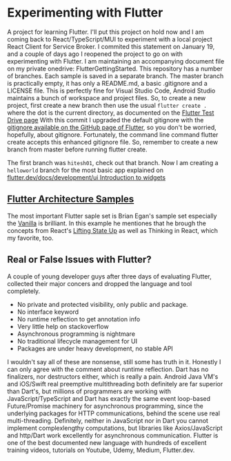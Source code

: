 # Experimenting with Flutter
A project for learning Flutter.
I'll put this project on hold now and I am coming back to React/TypeScript/MUI to experiment with a local project React Client for Service Broker.
I commited this statement on January 19, and a couple of days ago I reopened the project to go on with experimenting with Flutter. I am maintaining an accompanying document file on my private onedrive: FlutterGettingStarted.
This repository has a number of branches. Each sample is saved in a separate branch.
The master branch is practically empty, it has only a README.md, a basic .gitignore and a LICENSE file. This is perfectly fine for Visual Studio Code, Android Studio maintains a bunch of workspace and project files.
So, to create a new project, first create a new branch then use the usual 
`flutter create .` where the dot is the current directory, as documented on the [Flutter Test Drive page](https://flutter.dev/docs/get-started/test-drive?tab=terminal)
With this commit I upgraded the default gitignore with the [gitignore available on the GitHub page of Flutter](https://raw.githubusercontent.com/flutter/flutter/master/.gitignore), so you don't be worried, hopefully, about gitignore. 
Fortunately, the command line command flutter create accepts this enhanced gitignore file.
So, remember to create a new branch from master before running flutter create.

The first branch was `hitesh01`, check out that branch.
Now I am creating a `helloworld` branch for the most basic app explained on [flutter.dev/docs/development/ui Introduction to widgets](https://flutter.dev/docs/development/ui/widgets-intro)

## [Flutter Architecture Samples](https://github.com/brianegan/flutter_architecture_samples)
The most important Flutter saple set is Brian Egan's sample set especially the [Vanilla](https://github.com/brianegan/flutter_architecture_samples/tree/master/example/vanilla) is brilliant. 
In this example he mentiones that he brough the concepts from React's [Lifting State Up](https://reactjs.org/docs/lifting-state-up.html) as well as Thinking in React, which my favorite, too.

## Real or False Issues with Flutter?
A couple of young developer guys after three days of evaluating Flutter, collected their major concers and dropped the language and tool completely.
- No private and protected visibility, only public and package.
- No interface keyword
- No runtime reflection to get annotation info
- Very little help on stackoverflow
- Asynchronous programming is nightmare
- No traditional lifecycle management for UI
- Packages are under heavy development, no stable API  

I wouldn't say all of these are nonsense, still some has truth in it. Honestly I can only agree with the comment about runtime reflection. Dart has no finalizers, nor destructors either, which is really a pain.
Android Java VM's and iOS/Swift real preemptive multithreading both definitely are far superior than Dart's, but millions of programmers are working with JavaScript/TypeScript and Dart has exactly the same event loop-based Future/Promise machinery for asynchronous programming, since the underlying packages for HTTP communications, behind the scene use real multi-threading. Definitely, neither in JavaScript nor in Dart you cannot implement complexlengthy computations, but libraries like Axios/JavaScript and http/Dart work excellently for asynchronous communication.
Flutter is one of the best documented new language with hundreds of excellent training videos, tutorials on Youtube, Udemy, Medium, Flutter.dev.   